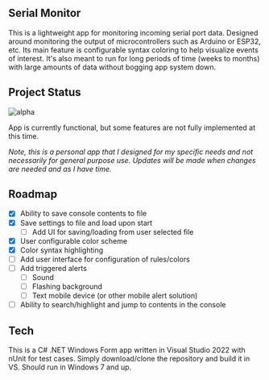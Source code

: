## Serial Monitor
This is a lightweight app for monitoring incoming serial port data. Designed around monitoring the output of microcontrollers such as Arduino or ESP32, etc. Its main feature is configurable syntax coloring to help visualize events of interest. It's also meant to run for long periods of time (weeks to months) with large amounts of data without bogging app system down.

## Project Status
![alpha](https://img.shields.io/badge/status-alpha-blue)

App is currently functional, but some features are not fully implemented at this time.

_Note, this is a personal app that I designed for my specific needs and not necessarily for general purpose use. Updates will be made when changes are needed and as I have time._

## Roadmap
- [x] Ability to save console contents to file
- [x] Save settings to file and load upon start
	- [ ] Add UI for saving/loading from user selected file 
- [x] User configurable color scheme
- [x] Color syntax highlighting
- [ ] Add user interface for configuration of rules/colors
- [ ] Add triggered alerts
	- [ ] Sound
	- [ ] Flashing background
	- [ ] Text mobile device (or other mobile alert solution)
- [ ] Ability to search/highlight and jump to contents in the console

## Tech
This is a C# .NET Windows Form app written in Visual Studio 2022 with nUnit for test cases. Simply download/clone the repository and build it in VS. Should run in Windows 7 and up.
